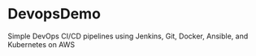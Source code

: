 # DevopsDemo
Simple DevOps CI/CD pipelines using Jenkins, Git, Docker, Ansible, and Kubernetes on AWS
